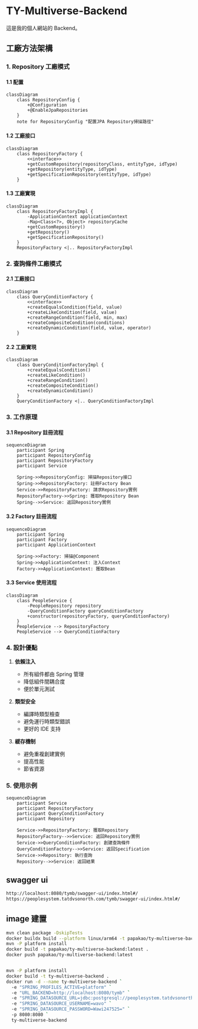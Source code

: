 # TY-Multiverse-Backend
這是我的個人網站的 Backend。

## 工廠方法架構

### 1. Repository 工廠模式

#### 1.1 配置
```mermaid
classDiagram
    class RepositoryConfig {
        +@Configuration
        +@EnableJpaRepositories
    }
    note for RepositoryConfig "配置JPA Repository掃描路徑"
```

#### 1.2 工廠接口
```mermaid
classDiagram
    class RepositoryFactory {
        <<interface>>
        +getCustomRepository(repositoryClass, entityType, idType)
        +getRepository(entityType, idType)
        +getSpecificationRepository(entityType, idType)
    }
```

#### 1.3 工廠實現
```mermaid
classDiagram
    class RepositoryFactoryImpl {
        -ApplicationContext applicationContext
        -Map<Class<?>, Object> repositoryCache
        +getCustomRepository()
        +getRepository()
        +getSpecificationRepository()
    }
    RepositoryFactory <|.. RepositoryFactoryImpl
```

### 2. 查詢條件工廠模式

#### 2.1 工廠接口
```mermaid
classDiagram
    class QueryConditionFactory {
        <<interface>>
        +createEqualsCondition(field, value)
        +createLikeCondition(field, value)
        +createRangeCondition(field, min, max)
        +createCompositeCondition(conditions)
        +createDynamicCondition(field, value, operator)
    }
```

#### 2.2 工廠實現
```mermaid
classDiagram
    class QueryConditionFactoryImpl {
        +createEqualsCondition()
        +createLikeCondition()
        +createRangeCondition()
        +createCompositeCondition()
        +createDynamicCondition()
    }
    QueryConditionFactory <|.. QueryConditionFactoryImpl
```

### 3. 工作原理

#### 3.1 Repository 註冊流程
```mermaid
sequenceDiagram
    participant Spring
    participant RepositoryConfig
    participant RepositoryFactory
    participant Service
    
    Spring->>RepositoryConfig: 掃描Repository接口
    Spring->>RepositoryFactory: 註冊Factory Bean
    Service->>RepositoryFactory: 請求Repository實例
    RepositoryFactory->>Spring: 獲取Repository Bean
    Spring-->>Service: 返回Repository實例
```

#### 3.2 Factory 註冊流程
```mermaid
sequenceDiagram
    participant Spring
    participant Factory
    participant ApplicationContext
    
    Spring->>Factory: 掃描@Component
    Spring->>ApplicationContext: 注入Context
    Factory->>ApplicationContext: 獲取Bean
```

#### 3.3 Service 使用流程
```mermaid
classDiagram
    class PeopleService {
        -PeopleRepository repository
        -QueryConditionFactory queryConditionFactory
        +constructor(repositoryFactory, queryConditionFactory)
    }
    PeopleService --> RepositoryFactory
    PeopleService --> QueryConditionFactory
```

### 4. 設計優點

1. **依賴注入**
   - 所有組件都由 Spring 管理
   - 降低組件間耦合度
   - 便於單元測試

2. **類型安全**
   - 編譯時類型檢查
   - 避免運行時類型錯誤
   - 更好的 IDE 支持

3. **緩存機制**
   - 避免重複創建實例
   - 提高性能
   - 節省資源

### 5. 使用示例
```mermaid
sequenceDiagram
    participant Service
    participant RepositoryFactory
    participant QueryConditionFactory
    participant Repository
    
    Service->>RepositoryFactory: 獲取Repository
    RepositoryFactory-->>Service: 返回Repository實例
    Service->>QueryConditionFactory: 創建查詢條件
    QueryConditionFactory-->>Service: 返回Specification
    Service->>Repository: 執行查詢
    Repository-->>Service: 返回結果
```

## swagger ui

```bash
http://localhost:8080/tymb/swagger-ui/index.html#/
https://peoplesystem.tatdvsonorth.com/tymb/swagger-ui/index.html#/
```

## image 建置

```bash
mvn clean package -DskipTests
docker buildx build --platform linux/arm64 -t papakao/ty-multiverse-backend:latest --push .
mvn -P platform install
docker build -t papakao/ty-multiverse-backend:latest .
docker push papakao/ty-multiverse-backend:latest


mvn -P platform install
docker build -t ty-multiverse-backend .
docker run -d --name ty-multiverse-backend `
  -e "SPRING_PROFILES_ACTIVE=platform" `
  -e "URL_BACKEND=http://localhost:8080/tymb" `
  -e "SPRING_DATASOURCE_URL=jdbc:postgresql://peoplesystem.tatdvsonorth.com:30000/peoplesystem" `
  -e "SPRING_DATASOURCE_USERNAME=wavo" `
  -e "SPRING_DATASOURCE_PASSWORD=Wawi247525=" `
  -p 8080:8080 `
  ty-multiverse-backend

```